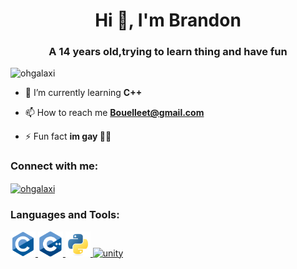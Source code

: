 <h1 align="center">Hi 👋, I'm Brandon</h1>
<h3 align="center">A 14 years old,trying to learn thing and have fun</h3>

<p align="left"> <img src="https://komarev.com/ghpvc/?username=ohgalaxi&label=VIEW!!&color=980eb4&style=flat" alt="ohgalaxi" /> </p>

- 🌱 I’m currently learning **C++**

- 📫 How to reach me **Bouelleet@gmail.com**

- ⚡ Fun fact **im gay 🏳‍🌈**

<h3 align="left">Connect with me:</h3>
<p align="left">
<a href="https://instagram.com/ohgalaxi" target="blank"><img align="center" src="https://raw.githubusercontent.com/rahuldkjain/github-profile-readme-generator/master/src/images/icons/Social/instagram.svg" alt="ohgalaxi" height="30" width="40" /></a>
</p>

<h3 align="left">Languages and Tools:</h3>
<p align="left"> <a href="https://www.cprogramming.com/" target="_blank" rel="noreferrer"> <img src="https://raw.githubusercontent.com/devicons/devicon/master/icons/c/c-original.svg" alt="c" width="40" height="40"/> </a> <a href="https://www.w3schools.com/cpp/" target="_blank" rel="noreferrer"> <img src="https://raw.githubusercontent.com/devicons/devicon/master/icons/cplusplus/cplusplus-original.svg" alt="cplusplus" width="40" height="40"/> </a> <a href="https://www.python.org" target="_blank" rel="noreferrer"> <img src="https://raw.githubusercontent.com/devicons/devicon/master/icons/python/python-original.svg" alt="python" width="40" height="40"/> </a> <a href="https://unity.com/" target="_blank" rel="noreferrer"> <img src="https://www.vectorlogo.zone/logos/unity3d/unity3d-icon.svg" alt="unity" width="40" height="40"/> </a> </p>
